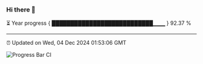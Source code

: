 ### Hi there 👋

⏳ Year progress { ███████████████████████████▁▁▁ } 92.37 %

---

⏰ Updated on Wed, 04 Dec 2024 01:53:06 GMT

![Progress Bar CI](https://github.com/ZhaoGui/ZhaoGui/workflows/Progress%20Bar%20CI/badge.svg)
